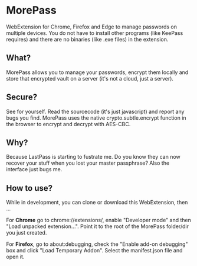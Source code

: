 # MorePass
WebExtension for Chrome, Firefox and Edge to manage passwords on multiple devices. You do not have to install other programs (like KeePass requires) and there are no binaries (like .exe files) in the extension.

## What?
MorePass allows you to manage your passwords, encrypt them locally and store that encrypted vault on a server (it's not a cloud, just a server).

## Secure?
See for yourself. Read the sourcecode (it's just javascript) and report any bugs you find. MorePass uses the native crypto.subtle.encrypt function in the browser to encrypt and decrypt with AES-CBC.

## Why?
Because LastPass is starting to fustrate me. Do you know they can now recover your stuff when you lost your master passphrase? Also the interface just bugs me.

## How to use?
While in development, you can clone or download this WebExtension, then ...

For **Chrome** go to chrome://extensions/, enable "Developer mode" and then "Load unpacked extension...". Point it to the root of the MorePass folder/dir you just created.

For **Firefox**, go to about:debugging, check the "Enable add-on debugging" box and click "Load Temporary Addon". Select the manifest.json file and open it.
